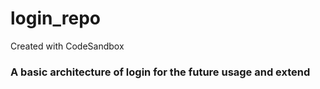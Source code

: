 # login_repo
Created with CodeSandbox
### A basic architecture of login for the future usage and extend 
